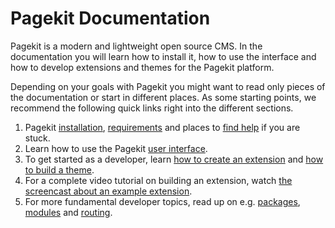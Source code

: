 # Pagekit Documentation

<p class="uk-article-lead">Pagekit is a modern and lightweight open source CMS. In the documentation you will learn how to install it, how to use the interface and how to develop extensions and themes for the Pagekit platform.</p>

Depending on your goals with Pagekit you might want to read only pieces of the documentation or start in different places. As some starting points, we recommend the following quick links right into the different sections.

1. Pagekit [installation](installation.md), [requirements](requirements.md) and places to [find help](../getting-started/getting-help.md) if you are stuck.
2. Learn how to use the Pagekit [user interface](../user-interface/dashboard.md).
3. To get started as a developer, learn [how to create an extension](../tutorials/extension.md) and [how to build a theme](../tutorials/theme.md).
4. For a complete video tutorial on building an extension, watch [the screencast about an example extension](../tutorials/extension.md).
5. For more fundamental developer topics, read up on e.g. [packages](../developer/packages.md), [modules](../developer/modules.md) and [routing](../developer/routing.md).
